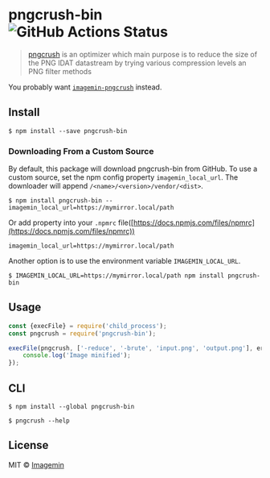 # pngcrush-bin ![GitHub Actions Status](https://github.com/imagemin/pngcrush-bin/workflows/test/badge.svg?branch=master)

> [pngcrush](https://pmt.sourceforge.io/pngcrush/) is an optimizer which main purpose is to reduce the size of the PNG IDAT datastream by trying various compression levels an PNG filter methods

You probably want [`imagemin-pngcrush`](https://github.com/imagemin/imagemin-pngcrush) instead.


## Install

```
$ npm install --save pngcrush-bin
```

### Downloading From a Custom Source
By default, this package will download pngcrush-bin from GitHub. To use a custom source, set the npm config property `imagemin_local_url`. The downloader will append `/<name>/<version>/vendor/<dist>`.

```
$ npm install pngcrush-bin --imagemin_local_url=https://mymirror.local/path
```

Or add property into your `.npmrc` file([https://docs.npmjs.com/files/npmrc](https://docs.npmjs.com/files/npmrc))

```
imagemin_local_url=https://mymirror.local/path
```

Another option is to use the environment variable `IMAGEMIN_LOCAL_URL`.

```
$ IMAGEMIN_LOCAL_URL=https://mymirror.local/path npm install pngcrush-bin
```


## Usage

```js
const {execFile} = require('child_process');
const pngcrush = require('pngcrush-bin');

execFile(pngcrush, ['-reduce', '-brute', 'input.png', 'output.png'], err => {
	console.log('Image minified');
});
```


## CLI

```
$ npm install --global pngcrush-bin
```

```
$ pngcrush --help
```


## License

MIT © [Imagemin](https://github.com/imagemin)
